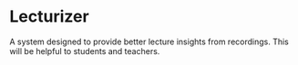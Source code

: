 # Lecturizer
A system designed to provide better lecture insights from recordings. This will be helpful to students and teachers.
